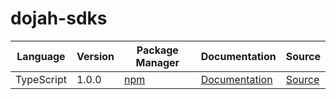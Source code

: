 # dojah-sdks


|Language|Version|Package Manager|Documentation|Source|
|-|-|-|-|-|
|TypeScript|1.0.0|[npm](https://www.npmjs.com/package/dojah-typescript-sdk/v/1.0.0)|[Documentation](https://github.com/konfig-dev/dojah-sdks/tree/main/typescript/README.md)|[Source](https://github.com/konfig-dev/dojah-sdks/tree/main/typescript)|